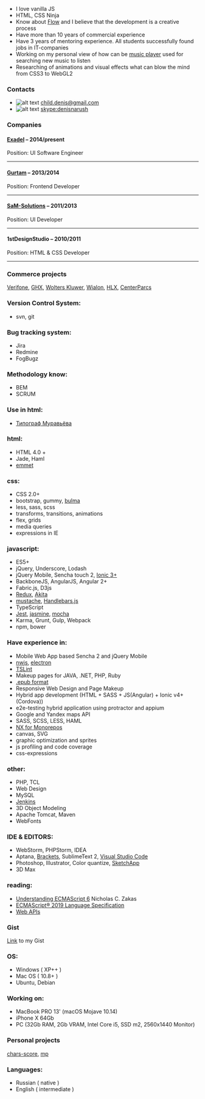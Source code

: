 - I love vanilla JS
- HTML, CSS Ninja
- Know about [Flow](https://en.wikipedia.org/wiki/Flow_(psychology)) and I believe that the development is a creative process
- Have more than 10 years of commercial experience
- Have 3 years of mentoring experience. All students successfully found jobs in IT-companies
- Working on my personal view of how can be [music player](https://github.com/denisnarush/mp) used for searching new music to listen
- Researching of animations and visual effects what can blow the mind from CSS3 to WebGL2

### Contacts
- ![alt text][email-icon] [child.denis@gmail.com](mailto:child.denis@gmail.com)
- ![alt text][skype-icon] [skype:denisnarush](skype:denisnarush?chat)




### Companies
#### [Exadel](https://exadel.com) – 2014/present
Position: UI Software Engineer

___
#### [Gurtam](https://gurtam.com) – 2013/2014
Position: Frontend Developer

___
#### [SaM-Solutions](https://www.sam-solutions.com) – 2011/2013
Position: UI Developer

___
#### 1stDesignStudio – 2010/2011
Position: HTML & CSS Developer

___

### Commerce projects
[Verifone](https://verifone.com), [GHX](https://ghx.com), [Wolters Kluwer](https://wolterskluwer.com), [Wialon](https://gurtam.com/en/wialon), [HLX](https://www.hlx.com), [CenterParcs](https://www.centerparcs.com)

### Version Control System:
- svn, git

### Bug tracking system:
- Jira
- Redmine
- FogBugz

### Methodology know:
- BEM
- SCRUM

### Use in html:
- [Типограф Муравьёва](http://mdash.ru)

### html:
- HTML 4.0 +
- Jade, Haml
- [emmet](https://emmet.io)

### css:
- CSS 2.0+
- bootstrap, gummy, [bulma](https://bulma.io/)
- less, sass, scss
- transforms, transitions, animations
- flex, grids
- media queries
- expressions in IE

### javascript:
- ES5+
- jQuery, Underscore, Lodash
- jQuery Mobile, Sencha touch 2, [Ionic 3+](https://ionicframework.com/)
- BackboneJS, AngularJS, Angular 2+
- Fabric.js, D3js
- [Redux](https://redux.js.org/), [Akita](https://netbasal.gitbook.io/akita/)
- [mustache](https://mustache.github.io), [Handlebars.js](http://handlebarsjs.com)
- TypeScript
- [Jest](https://jestjs.io/), [jasmine](https://jasmine.github.io), [mocha](https://mochajs.org)
- Karma, Grunt, Gulp, Webpack
- npm, bower

### Have experience in:
- Mobile Web App based Sencha 2 and jQuery Mobile
- [nwjs](https://nwjs.io), [electron](https://electronjs.org)
- [TSLint](https://palantir.github.io/tslint/)
- Makeup pages for JAVA, .NET, PHP, Ruby
- [.epub format](https://en.wikipedia.org/wiki/EPUB)
- Responsive Web Design and Page Makeup
- Hybrid app development (HTML + SASS + JS(Angular) + Ionic v4+(Cordova))
- e2e-testing hybrid application using protractor and appium
- Google and Yandex maps API
- SASS, SCSS, LESS, HAML
- [NX for Monorepos](https://nx.dev/)
- canvas, SVG
- graphic optimization and sprites
- js profiling and code coverage
- css-expressions

### other:
- PHP, TCL
- Web Design
- MySQL
- [Jenkins](https://jenkins.io/)
- 3D Object Modeling
- Apache Tomcat, Maven
- WebFonts

### IDE & EDITORS:
- WebStorm, PHPStorm, IDEA
- Aptana, [Brackets](http://brackets.io/), SublimeText 2, [Visual Studio Code](https://code.visualstudio.com/)
- Photoshop, Illustrator, Color quantize, [SketchApp](https://www.sketchapp.com)
- 3D Max

### reading:
- [Understanding ECMAScript 6](https://github.com/nzakas/understandinges6) Nicholas C. Zakas
- [ECMAScript® 2019 Language Specification](https://tc39.github.io/ecma262/)
- [Web APIs](https://developer.mozilla.org/en-US/docs/Web/API)

### Gist
[Link](https://gist.github.com/denisnarush) to my Gist

### OS:
- Windows ( XP++ )
- Mac OS ( 10.8+ )
- Ubuntu, Debian

### Working on:
- MacBook PRO 13' (macOS Mojave 10.14)
- iPhone X 64Gb
- PC (32Gb RAM, 2Gb VRAM, Intel Core i5, SSD m2, 2560x1440 Monitor)

### Personal projects
[chars-score](https://github.com/denisnarush/chars-score), [mp](https://github.com/denisnarush/mp)

### Languages:
- Russian ( native )
- English ( intermediate )


[skype-icon]: https://img.icons8.com/windows/20/000000/skype.png "Skype Icon"
[email-icon]: https://img.icons8.com/windows/20/000000/email.png "Email Icon"
